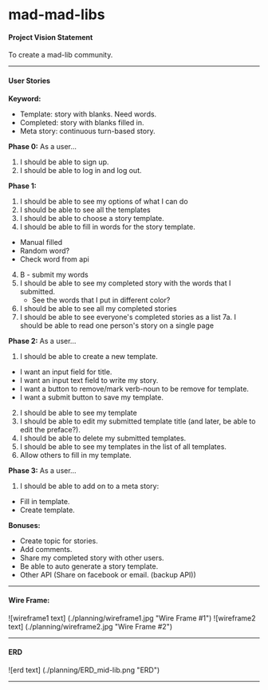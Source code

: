 # mad-mad-libs

#### Project Vision Statement
To create a mad-lib community.

---

#### User Stories
**Keyword:**
   * Template: story with blanks. Need words.
   * Completed: story with blanks filled in.
   * Meta story: continuous turn-based story.

**Phase 0:**
As a user…
 1. I should be able to sign up.
 2. I should be able to log in and log out.

 **Phase 1:**
 1. I should be able to see my options of what I can do
 2. I should be able to see all the templates
 3. I should be able to choose a  story template.
 4. I should be able to fill in words for the story template.
   * Manual filled
   * Random word?
   * Check word from api
 4. B - submit my words
 5. I should be able to see my completed story with the words that I submitted.
      - See the words that I put in different color?
 6. I should be able to see all my completed stories
 7. I should be able to see everyone's completed stories as a list
 7a. I should be able to read one person's story on a single page

**Phase 2:**
As a user…
 1. I should be able to create a new template.
   * I want an input field for title.
   * I want an input text field to write my story.
   * I want a button to remove/mark verb-noun to be remove for template.
   * I want a submit button to save my template.
 2. I should be able to see my template
 3.  I should be able to edit my submitted template title (and later, be able to edit the preface?).
 4. I should be able to delete my submitted templates.
 5. I should be able to see my templates in the list of all templates.
 6. Allow others to fill in my template.

**Phase 3:**
As a user…
 1. I should be able to add on to a meta story:
   * Fill in template.
   * Create template.

**Bonuses:**
* Create topic for stories.
* Add comments.
* Share my completed story with other users.
* Be able to auto generate a story template.
* Other API (Share on facebook or email. (backup API))

---

#### Wire Frame:
![wireframe1 text] (./planning/wireframe1.jpg "Wire Frame #1")
![wireframe2 text] (./planning/wireframe2.jpg "Wire Frame #2")

---

#### ERD
![erd text] (./planning/ERD_mid-lib.png "ERD")

---
